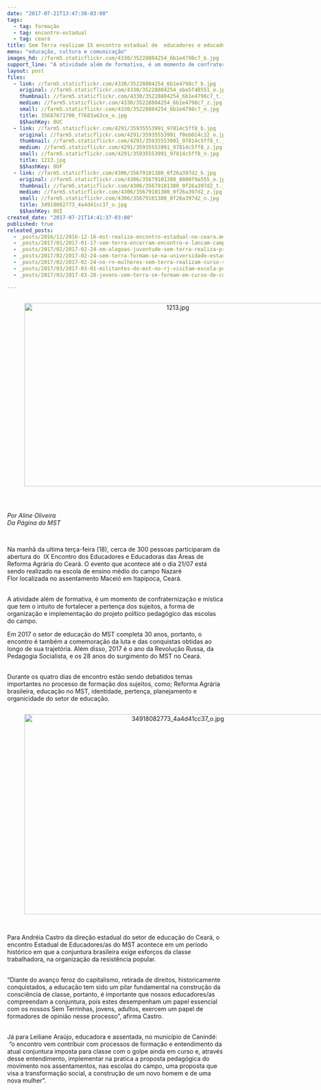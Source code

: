 ```yaml
---
date: "2017-07-21T13:47:30-03:00"
tags:
  - tag: formação
  - tag: encontro-estadual
  - tag: ceará
title: Sem Terra realizam IX encontro estadual de  educadores e educadoras da Reforma Agrária no Ceará
menu: "educação, cultura e comunicação"
images_hd: //farm5.staticflickr.com/4330/35228804254_6b1e4798c7_b.jpg
support_line: "A atividade além de formativa, é um momento de confraternização e mística que tem o intuito de fortalecer a pertença dos sujeitos"
layout: post
files:
  - link: //farm5.staticflickr.com/4330/35228804254_6b1e4798c7_b.jpg
    original: //farm5.staticflickr.com/4330/35228804254_ebe5f48551_o.jpg
    thumbnail: //farm5.staticflickr.com/4330/35228804254_6b1e4798c7_t.jpg
    medium: //farm5.staticflickr.com/4330/35228804254_6b1e4798c7_z.jpg
    small: //farm5.staticflickr.com/4330/35228804254_6b1e4798c7_n.jpg
    title: 35687671706_f7683a63ce_o.jpg
    $$hashKey: 0UC
  - link: //farm5.staticflickr.com/4291/35935553991_97814c5ff8_b.jpg
    original: //farm5.staticflickr.com/4291/35935553991_f0eb024c22_o.jpg
    thumbnail: //farm5.staticflickr.com/4291/35935553991_97814c5ff8_t.jpg
    medium: //farm5.staticflickr.com/4291/35935553991_97814c5ff8_z.jpg
    small: //farm5.staticflickr.com/4291/35935553991_97814c5ff8_n.jpg
    title: 1213.jpg
    $$hashKey: 0UF
  - link: //farm5.staticflickr.com/4306/35679101380_0f26a397d2_b.jpg
    original: //farm5.staticflickr.com/4306/35679101380_8000f9a555_o.jpg
    thumbnail: //farm5.staticflickr.com/4306/35679101380_0f26a397d2_t.jpg
    medium: //farm5.staticflickr.com/4306/35679101380_0f26a397d2_z.jpg
    small: //farm5.staticflickr.com/4306/35679101380_0f26a397d2_n.jpg
    title: 34918082773_4a4d41cc37_o.jpg
    $$hashKey: 0UI
created_date: "2017-07-21T14:41:37-03:00"
published: true
releated_posts:
  - _posts/2016/12/2016-12-16-mst-realiza-encontro-estadual-no-ceara.md
  - _posts/2017/01/2017-01-17-sem-terra-encerram-encontro-e-lancam-campanha-para-construcao-de-centro-de-formacao.md
  - _posts/2017/02/2017-02-24-em-alagoas-juventude-sem-terra-realiza-preparacao-para-mutirao-de-trabalho-de-base.md
  - _posts/2017/02/2017-02-24-sem-terra-formam-se-na-universidade-estadual-de-maringa.md
  - _posts/2017/02/2017-02-24-no-rn-mulheres-sem-terra-realizam-curso-sobre-feminismo-e-marxismo.md
  - _posts/2017/03/2017-03-01-militantes-do-mst-no-rj-visitam-escola-popular-egidio-brunetto-da-bahia.md
  - _posts/2017/03/2017-03-28-jovens-sem-terra-se-formam-em-curso-de-comunicacao-popular-no-parana.md

---
```

<div style="text-align:center">
<figure class="image" style="display:inline-block"><img alt="1213.jpg" height="428" src="//farm5.staticflickr.com/4291/35935553991_97814c5ff8_b.jpg" width="700" />
<figcaption></figcaption>
</figure>
</div>

<p>&nbsp;</p>

<p><em>Por Aline Oliveira&nbsp;<br />
Da P&aacute;gina do MST</em></p>

<p>&nbsp;</p>

<p>Na manh&atilde; da ultima ter&ccedil;a-feira (18), cerca de 300 pessoas participaram da abertura do&nbsp;&nbsp;IX Encontro dos Educadores e Educadoras das &Aacute;reas de Reforma Agr&aacute;ria do Cear&aacute;. O evento que acontece at&eacute; o dia 21/07&nbsp;est&aacute; sendo realizado na escola de ensino m&eacute;dio do campo Nazar&eacute; Flor&nbsp;localizada no assentamento Macei&oacute; em Itapipoca, Cear&aacute;.</p>

<p><br />
A atividade al&eacute;m de formativa, &eacute; um momento de confraterniza&ccedil;&atilde;o e&nbsp;m&iacute;stica que tem&nbsp;o intuito de fortalecer a perten&ccedil;a dos sujeitos, a forma de organiza&ccedil;&atilde;o e implementa&ccedil;&atilde;o do projeto pol&iacute;tico pedag&oacute;gico das escolas do campo.</p>

<p>Em 2017&nbsp;o setor de educa&ccedil;&atilde;o do MST completa 30 anos, portanto, o encontro &eacute;&nbsp;tamb&eacute;m a comemora&ccedil;&atilde;o da luta e&nbsp;das conquistas obtidas ao longo de sua&nbsp;trajet&oacute;ria. Al&eacute;m disso,&nbsp;2017 &eacute; o ano da Revolu&ccedil;&atilde;o Russa, da Pedagogia Socialista, e os 28 anos do surgimento do MST no Cear&aacute;.</p>

<p><br />
Durante os quatro dias de encontro est&atilde;o sendo debatidos temas importantes no processo de forma&ccedil;&atilde;o dos sujeitos, como; Reforma Agr&aacute;ria brasileira, educa&ccedil;&atilde;o no MST, identidade, perten&ccedil;a, planejamento e organicidade do setor de educa&ccedil;&atilde;o.&nbsp;</p>

<div style="text-align:center">
<figure class="image" style="display:inline-block"><img alt="34918082773_4a4d41cc37_o.jpg" height="467" src="//farm5.staticflickr.com/4306/35679101380_0f26a397d2_b.jpg" width="700" />
<figcaption></figcaption>
</figure>
</div>

<p><br />
Para Andr&eacute;ia Castro da dire&ccedil;&atilde;o estadual do setor de educa&ccedil;&atilde;o do Cear&aacute;, o encontro Estadual de Educadores/as do MST acontece em um per&iacute;odo hist&oacute;rico em que a conjuntura brasileira exige esfor&ccedil;os da classe trabalhadora, na organiza&ccedil;&atilde;o da resist&ecirc;ncia popular.</p>

<p><br />
&ldquo;Diante do avan&ccedil;o feroz do capitalismo, retirada de direitos, historicamente conquistados, a educa&ccedil;&atilde;o tem sido um pilar fundamental na constru&ccedil;&atilde;o da consci&ecirc;ncia de classe, portanto, &eacute; importante que nossos educadores/as compreendam a conjuntura, pois estes desempenham um papel essencial com os nossos Sem Terrinhas, jovens, adultos, exercem um papel de formadores de opini&atilde;o nesse processo&rdquo;, afirma Castro.</p>

<p><br />
J&aacute; para Leiliane Ara&uacute;jo, educadora e assentada, no munic&iacute;pio de Canind&eacute;: &nbsp;&ldquo;o encontro vem contribuir com processos de forma&ccedil;&atilde;o e entendimento da atual conjuntura imposta para classe com o golpe ainda em curso&nbsp;e, atrav&eacute;s desse entendimento, implementar na pratica a proposta pedag&oacute;gica do movimento nos assentamentos, nas escolas do campo, uma proposta que visa a transforma&ccedil;&atilde;o social, a constru&ccedil;&atilde;o de um novo homem e de uma nova mulher&rdquo;.&nbsp;</p>
